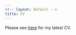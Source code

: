 ```yaml
---
<!-- layout: default -->
title: CV
---
```



<!--1. Please see <a href="MateoVillamizarChaparro.github.io/assets/cv/VillamizarChaparro_CV.pdf" target="_blank">here</a> for my latest CV.
2. Please see <a href="mateovillamizarchaparro.github.io/assets/cv/VillamizarChaparro_CV.pdf" target="_blank">here</a> for my latest CV. -->
Please see [here](https://www.dropbox.com/s/hub1dax97gkclvo/VillamizarChaparro_CV.pdf?dl=0) for my latest CV.
